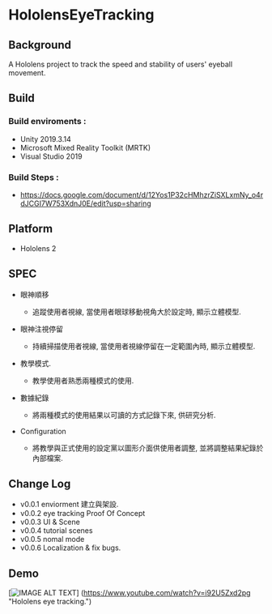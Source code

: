# HololensEyeTracking
## Background
A Hololens project to track the speed and stability of users' eyeball movement.

## Build
### Build enviroments : 
* Unity 2019.3.14
* Microsoft Mixed Reality Toolkit (MRTK)
* Visual Studio 2019 

### Build Steps : 
* https://docs.google.com/document/d/12Yos1P32cHMhzrZiSXLxmNy_o4rdJCGI7W753XdnJ0E/edit?usp=sharing

## Platform
* Hololens 2

## SPEC
* 眼神順移
  * 追蹤使用者視線, 當使用者眼球移動視角大於設定時, 顯示立體模型.

* 眼神注視停留
  * 持續掃描使用者視線, 當使用者視線停留在一定範圍內時, 顯示立體模型.
  
* 教學模式.
  * 教學使用者熟悉兩種模式的使用.
  
* 數據紀錄
  * 將兩種模式的使用結果以可讀的方式記錄下來, 供研究分析.
  
* Configuration
  * 將教學與正式使用的設定黨以圖形介面供使用者調整, 並將調整結果紀錄於內部檔案.
  
## Change Log
* v0.0.1 enviorment 建立與架設.
* v0.0.2 eye tracking Proof Of Concept
* v0.0.3 UI & Scene
* v0.0.4 tutorial scenes
* v0.0.5 nomal mode
* v0.0.6 Localization & fix bugs.

## Demo

[![IMAGE ALT TEXT](http://img.youtube.com/vi/i92U5Zxd2pg/0.jpg)]
(https://www.youtube.com/watch?v=i92U5Zxd2pg "Hololens eye tracking.")




